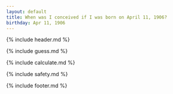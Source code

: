 ```yaml
---
layout: default
title: When was I conceived if I was born on April 11, 1906?
birthday: Apr 11, 1906
---
```


{% include header.md %}

{% include guess.md %}

{% include calculate.md %}

{% include safety.md %}

{% include footer.md %}



